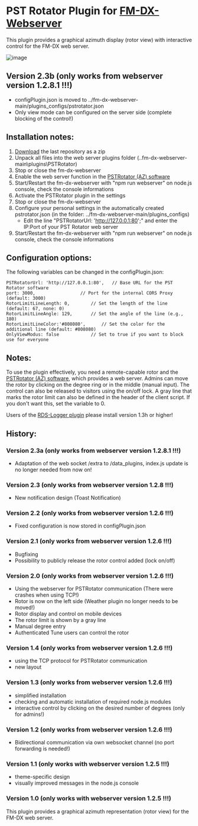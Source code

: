 # PST Rotator Plugin for [FM-DX-Webserver](https://github.com/NoobishSVK/fm-dx-webserver)

This plugin provides a graphical azimuth display (rotor view) with interactive control for the FM-DX web server.

![image](https://github.com/user-attachments/assets/d2ea5255-c144-45da-ab23-2b4bbd5ab518)

## Version 2.3b (only works from webserver version 1.2.8.1 !!!)

- configPlugin.json is moved to ../fm-dx-webserver-main/plugins_configs/pstrotator.json
- Only view mode can be configured on the server side (complete blocking of the control!)

## Installation notes:

1. [Download]([https://github.com/Highpoint2000/PSTRotator/releases]) the last repository as a zip
2. Unpack all files into the web server plugins folder (..fm-dx-webserver-main\plugins\PSTRotator)
3. Stop or close the fm-dx-webserver
4. Enable the web server function in the [PSTRotator (AZ) software](https://www.pstrotator.com/)
5. Start/Restart the fm-dx-webserver with "npm run webserver" on node.js console, check the console informations
6. Activate the PSTRotator plugin in the settings
7. Stop or close the fm-dx-webserver
8. Configure your personal settings in the automatically created pstrotator.json (in the folder: ../fm-dx-webserver-main/plugins_configs)
	- Edit the line "PSTRotatorUrl: 'http://127.0.0.1:80';" and enter the IP:Port of your PST Rotator web server
9. Start/Restart the fm-dx-webserver with "npm run webserver" on node.js console, check the console informations

## Configuration options:

The following variables can be changed in the configPlugin.json:

	PSTRotatorUrl: 'http://127.0.0.1:80', 	// Base URL for the PST Rotator software
	port: 3000, 				// Port for the internal CORS Proxy (default: 3000)
	RotorLimitLineLength: 0,		// Set the length of the line (default: 67, none: 0)
   	RotorLimitLineAngle: 129, 		// Set the angle of the line (e.g., 180)
	RotorLimitLineColor:'#808080', 		// Set the color for the additional line (default: #808080)
	OnlyViewModus: false			// Set to true if you want to block use for everyone

## Notes: 

To use the plugin effectively, you need a remote-capable rotor and the [PSTRotator (AZ) software](https://www.pstrotator.com/), which provides a web server. Admins can move the rotor by clicking on the degree ring or in the middle (manual input). The control can also be released to visitors using the on/off lock.
A gray line that marks the rotor limit can also be defined in the header of the client script. If you don't want this, set the variable to 0.

Users of the [RDS-Logger plugin](https://github.com/Highpoint2000/webserver-logger) please install version 1.3h or higher!

## History:

### Version 2.3a (only works from webserver version 1.2.8.1 !!!)

- Adaptation of the web socket /extra to /data_plugins, index.js update is no longer needed from now on!

### Version 2.3 (only works from webserver version 1.2.8 !!!)

- New notification design (Toast Notification)

### Version 2.2 (only works from webserver version 1.2.6 !!!)

- Fixed configuration is now stored in configPlugin.json

### Version 2.1 (only works from webserver version 1.2.6 !!!)

- Bugfixing
- Possibility to publicly release the rotor control added (lock on/off)

### Version 2.0 (only works from webserver version 1.2.6 !!!)

- Using the webserver for PSTRotator communication (There were crashes when using TCP!)
- Rotor is now on the left side (Weather plugin no longer needs to be moved!)
- Rotor display and control on mobile devices
- The rotor limit is shown by a gray line
- Manual degree entry 
- Authenticated Tune users can control the rotor 

### Version 1.4 (only works from webserver version 1.2.6 !!!)

- using the TCP protocol for PSTRotator communication
- new layout


### Version 1.3 (only works from webserver version 1.2.6 !!!)

- simplified installation
- checking and automatic installation of required node.js modules
- interactive control by clicking on the desired number of degrees (only for admins!)

### Version 1.2 (only works from webserver version 1.2.6 !!!)

- Bidirectional communication via own websocket channel (no port forwarding is needed!)

### Version 1.1 (only works with webserver version 1.2.5 !!!)

- theme-specific design
- visually improved messages in the node.js console

### Version 1.0 (only works with webserver version 1.2.5 !!!)

This plugin provides a graphical azimuth representation (rotor view) for the FM-DX web server.
